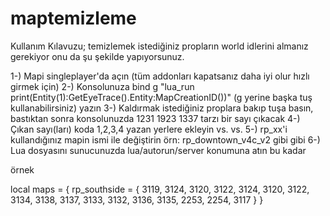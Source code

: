 # maptemizleme
Kullanım Kılavuzu; temizlemek istediğiniz propların world idlerini almanız gerekiyor onu da şu şekilde yapıyorsunuz.

1-) Mapi singleplayer'da açın (tüm addonları kapatsanız daha iyi olur hızlı girmek için)
2-) Konsolunuza bind g "lua_run print(Entity(1):GetEyeTrace().Entity:MapCreationID())" (g yerine başka tuş kullanabilirsiniz) yazın
3-) Kaldırmak istediğiniz proplara bakıp tuşa basın, bastıktan sonra konsolunuzda 1231 1923 1337 tarzı bir sayı çıkacak
4-) Çıkan sayı(ları) koda 1,2,3,4 yazan yerlere ekleyin vs. vs.
5-) rp_xx'i kullandığınız mapin ismi ile değiştirin örn: rp_downtown_v4c_v2 gibi gibi
6-) Lua dosyasını sunucunuzda lua/autorun/server konumuna atın bu kadar

örnek

local maps = {
	rp_southside = {
		3119, 3124, 3120, 3122, 3124, 3120, 3122, 3134, 3138, 3137, 3133, 3132, 3136, 3135, 2253, 2254, 3117
	}
}
